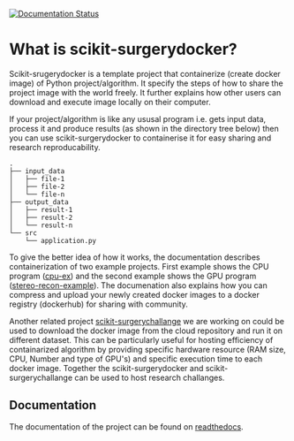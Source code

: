 <!-- [![Build Status](https://travis-ci.com/UCL/scikit-surgerydocker.svg?branch=main)](https://travis-ci.com/UCL/scikit-surgerydocker)  -->
[![Documentation Status](https://readthedocs.org/projects/scikit-surgerydocker/badge/?version=latest)](https://scikit-surgerydocker.readthedocs.io/en/latest/?badge=latest)

# What is scikit-surgerydocker?
Scikit-srugerydocker is a template project that containerize (create docker image) of Python project/algorithm. It specify the steps of how to share the project image with the world freely. It further explains how other users can download and execute image locally on their computer.    

If your project/algorithm is like any ususal program i.e. gets input data, process it and produce results (as shown in the directory tree below) then you can use scikit-surgerydocker to containerise it for easy sharing and research reproducability.

```
.
├── input_data
│   ├── file-1
│   ├── file-2
│   └── file-n
├── output_data
│   ├── result-1
│   ├── result-2
│   └── result-n
└── src
    └── application.py
```

To give the better idea of how it works, the documentation describes containerization of two example projects. First example shows the CPU program ([cpu-ex](https://github.com/UCL/cpu-ex)) and the second example shows the GPU program ([stereo-recon-example](https://weisslab.cs.ucl.ac.uk/ThomasDowrick/stereo-recon-example)). The documenation also explains how you can compress and upload your newly created docker images to a docker registry (dockerhub) for sharing with community. 

Another related project [scikit-surgerychallange](https://github.com/UCL/scikit-surgerychallenge) we are working on could be used to download the docker image from the cloud repository and run it on different dataset. This can be particularly useful for hosting efficiency of containarized algorithm by providing specific hardware resource (RAM size, CPU, Number and type of GPU's) and specific execution time to each docker image. Together the scikit-surgerydocker and scikit-surgerychallange can be used to host research challanges.

## Documentation
The documentation of the project can be found on [readthedocs](https://scikit-surgerydocker.readthedocs.io/en/latest/).
